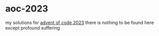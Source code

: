 # aoc-2023

my solutions for [advent of code 2023](https://adventofcode.com/)
there is nothing to be found here except profound suffering
